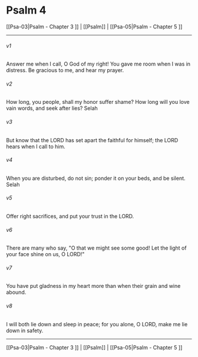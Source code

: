# Psalm 4

[[Psa-03|Psalm - Chapter 3 ]] | [[Psalm]] | [[Psa-05|Psalm - Chapter 5 ]]
***

###### v1
Answer me when I call, O God of my right! You gave me room when I was in distress. Be gracious to me, and hear my prayer.
###### v2
How long, you people, shall my honor suffer shame? How long will you love vain words, and seek after lies? Selah
###### v3
But know that the LORD has set apart the faithful for himself; the LORD hears when I call to him.
###### v4
When you are disturbed, do not sin; ponder it on your beds, and be silent. Selah
###### v5
Offer right sacrifices, and put your trust in the LORD.
###### v6
There are many who say, "O that we might see some good! Let the light of your face shine on us, O LORD!"
###### v7
You have put gladness in my heart more than when their grain and wine abound.
###### v8
I will both lie down and sleep in peace; for you alone, O LORD, make me lie down in safety.

***

[[Psa-03|Psalm - Chapter 3 ]] | [[Psalm]] | [[Psa-05|Psalm - Chapter 5 ]]
